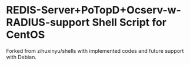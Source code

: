 REDIS-Server+PoTopD+Ocserv-w-RADIUS-support Shell Script for CentOS
======

Forked from zihuxinyu/shells with implemented codes and future support with Debian.
